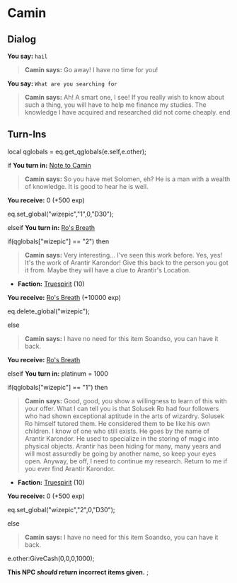 # Camin
## Dialog

**You say:** `hail`



>**Camin says:** Go away! I have no time for you!

**You say:** `What are you searching for`



>**Camin says:** Ah! A smart one, I see! If you really wish to know about such a thing, you will have to help me finance my studies. The knowledge I have acquired and researched did not come cheaply.
end

## Turn-Ins



local qglobals = eq.get_qglobals(e.self,e.other);


if **You turn in:** [Note to Camin](/item/18088)


>**Camin says:** So you have met Solomen, eh? He is a man with a wealth of knowledge. It is good to hear he is well.


 **You receive:** 0 (+500 exp)


eq.set_global("wizepic","1",0,"D30");

elseif **You turn in:** [Ro's Breath](/item/14330)


if(qglobals["wizepic"] == "2") then



>**Camin says:** Very interesting... I've seen this work before. Yes, yes! It's the work of Arantir Karondor! Give this back to the person you got it from. Maybe they will have a clue to Arantir's Location.



* __Faction:__ [Truespirit](/faction/404) (10)



 **You receive:**  [Ro's Breath](/item/14331) (+10000 exp)



eq.delete_global("wizepic");


else



>**Camin says:** I have no need for this item Soandso, you can have it back.



 **You receive:**  [Ro's Breath](/item/14330) 


elseif **You turn in:** platinum = 1000


if(qglobals["wizepic"] == "1") then



>**Camin says:** Good, good, you show a willingness to learn of this with your offer. What I can tell you is that Solusek Ro had four followers who had shown exceptional aptitude in the arts of wizardry. Solusek Ro himself tutored them. He considered them to be like his own children. I know of one who still exists. He goes by the name of Arantir Karondor. He used to specialize in the storing of magic into physical objects. Arantir has been hiding for many, many years and will most assuredly be going by another name, so keep your eyes open. Anyway, be off, I need to continue my research. Return to me if you ever find Arantir Karondor.



* __Faction:__ [Truespirit](/faction/404) (10)



 **You receive:** 0 (+500 exp)



eq.set_global("wizepic","2",0,"D30");


else



>**Camin says:** I have no need for this item Soandso, you can have it back.



e.other:GiveCash(0,0,0,1000);


**This NPC *should* return incorrect items given.**
;
